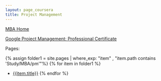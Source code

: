 ```yaml
---
layout: page_coursera
title: Project Management
---
```


[MBA Home](../../0index)

[Google Project Management: Professional Certificate](https://www.coursera.org/professional-certificates/google-project-management)

Pages:

{% assign folder1 = site.pages | where_exp: "item" , "item.path contains 'Study/MBA/pm'"%}
{% for item in folder1 %}
* [{{item.title}}]({{item.url}})
{% endfor %}
